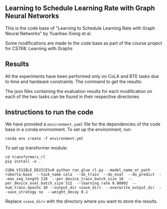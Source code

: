 ## Learning to Schedule Learning Rate with Graph Neural Networks

This is the code base of "Learning to Schedule Learning Rate with Graph Neural Networks" by Yuanhao Xiong et al. 

Some modifications are made to the code base as part of the course project for CS768: Learning with Graphs

## Results

All the experiments have been performed only on CoLA and RTE tasks due to time and hardware constraints. The command to get the results:

The json files containing the evaluation results for each modification on each of the two tasks can be found in their respective directories

## Instructions to run the code

We have provided a ``environment.yaml`` file for the dependencies of the code base in a conda environment. To set up the environment, run:

```
conda env create -f environment.yml
```

To set up transformer module:

```
cd transformers_rl
pip install -e .
```

``CUDA_VISIBLE_DEVICES=0 python run_glue_rl.py --model_name_or_path roberta-base  --task_name cola  --do_train  --do_eval  --do_predict  --max_seq_length 128  --per_device_train_batch_size 16  --per_device_eval_batch_size 512  --learning_rate 0.00002  --num_train_epochs 10 --output_dir <save_dir>  --overwrite_output_dir  --save_strategy no  --weight_decay 0.1``

Replace ``<save_dir>`` with the directory where you want to store the results.